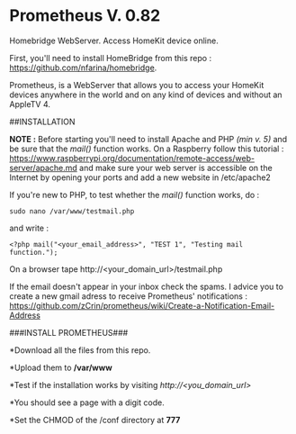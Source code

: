 # Prometheus V. 0.82
Homebridge WebServer. Access HomeKit device online.

First, you'll need to install HomeBridge from this repo : https://github.com/nfarina/homebridge.

Prometheus, is a WebServer that allows you to access your HomeKit devices anywhere in the world and on any kind of devices and without an AppleTV 4.

##INSTALLATION 

__NOTE :__ Before starting you'll need to install Apache and PHP _(min v. 5)_ and be sure that the _mail()_ function works.
On a Raspberry follow this tutorial : https://www.raspberrypi.org/documentation/remote-access/web-server/apache.md and make sure your web server is accessible on the Internet by opening your ports and add a new website in /etc/apache2

If you're new to PHP, to test whether the _mail()_ function works, do :
```
sudo nano /var/www/testmail.php
```
and write :
```
<?php mail("<your_email_address>", "TEST 1", "Testing mail function.");
```
On a browser tape http://\<your_domain_url\>/testmail.php

If the email doesn't appear in your inbox check the spams.
I advice you to create a new gmail adress to receive Prometheus' notifications : https://github.com/zCrin/prometheus/wiki/Create-a-Notification-Email-Address

###INSTALL PROMETHEUS###

*Download all the files from this repo.

*Upload them to __/var/www__

*Test if the installation works by visiting _http://\<you_domain_url\>_

*You should see a page with a digit code.

*Set the CHMOD of the /conf directory at __777__

